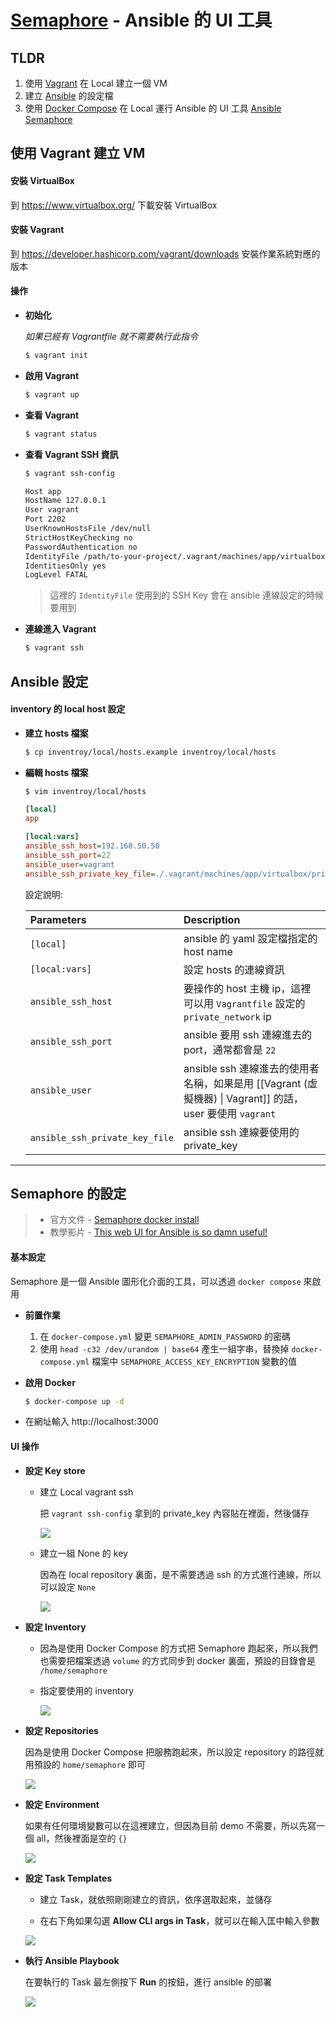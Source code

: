 # [Semaphore](https://www.ansible-semaphore.com/) - Ansible 的 UI 工具

## TLDR

1. 使用 [Vagrant](https://www.vagrantup.com/) 在 Local 建立一個 VM
2. 建立 [Ansible](https://www.ansible.com/) 的設定檔
3. 使用 [Docker Compose](https://docs.docker.com/compose/) 在 Local 運行 Ansible 的 UI 工具 [Ansible Semaphore](https://www.ansible-semaphore.com/)

## 使用 Vagrant 建立 VM

#### 安裝 VirtualBox

到 https://www.virtualbox.org/ 下載安裝 VirtualBox

#### 安裝 Vagrant

到 https://developer.hashicorp.com/vagrant/downloads 安裝作業系統對應的版本

#### 操作

- **初始化**

    *如果已經有 Vagrantfile 就不需要執行此指令*

    ```bash
    $ vagrant init
    ```

- **啟用 Vagrant**

    ```bash
    $ vagrant up
    ```

- **查看 Vagrant**

    ```bash
    $ vagrant status
    ```

- **查看 Vagrant SSH 資訊**

    ```bash
    $ vagrant ssh-config

    Host app
    HostName 127.0.0.1
    User vagrant
    Port 2202
    UserKnownHostsFile /dev/null
    StrictHostKeyChecking no
    PasswordAuthentication no
    IdentityFile /path/to-your-project/.vagrant/machines/app/virtualbox/private_key
    IdentitiesOnly yes
    LogLevel FATAL
    ```

    > 這裡的 `IdentityFile` 使用到的 SSH Key 會在 ansible 連線設定的時候要用到

- **連線進入 Vagrant**

    ```bash
    $ vagrant ssh
    ```

## Ansible 設定

#### inventory 的 local host 設定

- **建立 hosts 檔案**

	```bash
	$ cp inventroy/local/hosts.example inventroy/local/hosts
	```

- **編輯 hosts 檔案**

	```bash
	$ vim inventroy/local/hosts
	```

	```ini
	[local]
	app

	[local:vars]
	ansible_ssh_host=192.168.50.50
	ansible_ssh_port=22
	ansible_user=vagrant
	ansible_ssh_private_key_file=./.vagrant/machines/app/virtualbox/private_key
	````

	設定說明:

	| Parameters                     | Description                                                                                              |
	|:------------------------------ |:-------------------------------------------------------------------------------------------------------- |
	| `[local]`                      | ansible 的 yaml 設定檔指定的 host name                                                                   | 
	| `[local:vars]`                 | 設定 hosts 的連線資訊                                                                                    |
	| `ansible_ssh_host`             | 要操作的 host 主機 ip，這裡可以用 `Vagrantfile` 設定的 `private_network` ip                              |
	| `ansible_ssh_port`             | ansible 要用 ssh 連線進去的 port，通常都會是 `22`                                                        |
	| `ansible_user`                 | ansible ssh 連線進去的使用者名稱，如果是用 [[Vagrant (虛擬機器) \| Vagrant]] 的話，user 要使用 `vagrant` |
	| `ansible_ssh_private_key_file` | ansible ssh 連線要使用的 private_key                                                                     |

---

##  Semaphore 的設定

> - 官方文件 - [Semaphore docker install](https://docs.ansible-semaphore.com/administration-guide/installation#docker)
> - 教學影片 - [This web UI for Ansible is so damn useful!](https://www.youtube.com/watch?v=NyOSoLn5T5U)

#### 基本設定

Semaphore 是一個 Ansible 圖形化介面的工具，可以透過 `docker compose` 來啟用

- **前置作業**

	1. 在 `docker-compose.yml` 變更 `SEMAPHORE_ADMIN_PASSWORD` 的密碼
	2. 使用 `head -c32 /dev/urandom | base64` 產生一組字串，替換掉 `docker-compose.yml` 檔案中 `SEMAPHORE_ACCESS_KEY_ENCRYPTION` 變數的值

- **啟用 Docker**

    ```bash
    $ docker-compose up -d
    ```

- 在網址輸入 http://localhost:3000

#### UI 操作

- **設定 Key store**

	- 建立 Local vagrant ssh

		把 `vagrant ssh-config` 拿到的 private_key 內容貼在裡面，然後儲存
  
	  ![](https://raw.githubusercontent.com/bon3409/static-file/master/static-file/Pasted%20image%2020230728230331.png)

   - 建立一組 None 的 key

		因為在 local repository 裏面，是不需要透過 ssh 的方式進行連線，所以可以設定 `None`
		
		![](https://raw.githubusercontent.com/bon3409/static-file/master/static-file/Pasted%20image%2020230728230601.png)
  
- **設定 Inventory**

	- 因為是使用 Docker Compose 的方式把 Semaphore 跑起來，所以我們也需要把檔案透過 `volume` 的方式同步到 docker 裏面，預設的目錄會是 `/home/semaphore`

	- 指定要使用的 inventory

		![](https://raw.githubusercontent.com/bon3409/static-file/master/static-file/Pasted%20image%2020230728230901.png)

- **設定 Repositories**

	因為是使用 Docker Compose 把服務跑起來，所以設定 repository 的路徑就用預設的 `home/semaphore` 即可

	![](https://raw.githubusercontent.com/bon3409/static-file/master/static-file/Pasted%20image%2020230728230931.png)

- **設定 Environment**

	如果有任何環境變數可以在這裡建立，但因為目前 demo 不需要，所以先寫一個 all，然後裡面是空的 `{}`

	![](https://raw.githubusercontent.com/bon3409/static-file/master/static-file/Pasted%20image%2020230728231158.png)

- **設定 Task Templates**

	- 建立 Task，就依照剛剛建立的資訊，依序選取起來，並儲存

	- 在右下角如果勾選 **Allow CLI args in Task**，就可以在輸入匡中輸入參數

	![](https://raw.githubusercontent.com/bon3409/static-file/master/static-file/Pasted%20image%2020230728231347.png)

- **執行 Ansible Playbook**

	在要執行的 Task 最左側按下 **Run** 的按鈕，進行 ansible 的部署

	![](https://raw.githubusercontent.com/bon3409/static-file/master/static-file/Pasted%20image%2020230728233450.png)